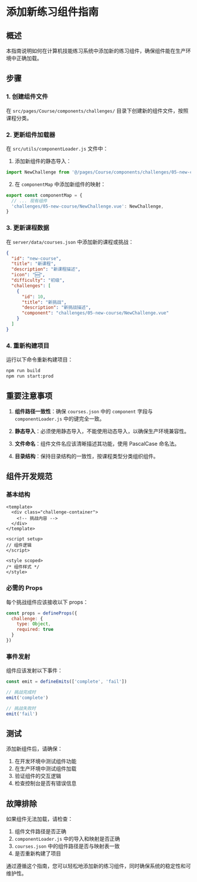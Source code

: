 # 添加新练习组件指南

## 概述

本指南说明如何在计算机技能练习系统中添加新的练习组件，确保组件能在生产环境中正确加载。

## 步骤

### 1. 创建组件文件

在 `src/pages/Course/components/challenges/` 目录下创建新的组件文件，按照课程分类。

### 2. 更新组件加载器

在 `src/utils/componentLoader.js` 文件中：

1. 添加新组件的静态导入：
```javascript
import NewChallenge from '@/pages/Course/components/challenges/05-new-course/NewChallenge.vue'
```

2. 在 `componentMap` 中添加新组件的映射：
```javascript
export const componentMap = {
  // ... 现有组件
  'challenges/05-new-course/NewChallenge.vue': NewChallenge,
}
```

### 3. 更新课程数据

在 `server/data/courses.json` 中添加新的课程或挑战：

```json
{
  "id": "new-course",
  "title": "新课程",
  "description": "新课程描述",
  "icon": "🆕",
  "difficulty": "初级",
  "challenges": [
    {
      "id": 10,
      "title": "新挑战",
      "description": "新挑战描述",
      "component": "challenges/05-new-course/NewChallenge.vue"
    }
  ]
}
```

### 4. 重新构建项目

运行以下命令重新构建项目：

```bash
npm run build
npm run start:prod
```

## 重要注意事项

1. **组件路径一致性**：确保 `courses.json` 中的 `component` 字段与 `componentLoader.js` 中的键完全一致。

2. **静态导入**：必须使用静态导入，不能使用动态导入，以确保生产环境兼容性。

3. **文件命名**：组件文件名应该清晰描述其功能，使用 PascalCase 命名法。

4. **目录结构**：保持目录结构的一致性，按课程类型分类组织组件。

## 组件开发规范

### 基本结构

```vue
<template>
  <div class="challenge-container">
    <!-- 挑战内容 -->
  </div>
</template>

<script setup>
// 组件逻辑
</script>

<style scoped>
/* 组件样式 */
</style>
```

### 必需的 Props

每个挑战组件应该接收以下 props：

```javascript
const props = defineProps({
  challenge: {
    type: Object,
    required: true
  }
})
```

### 事件发射

组件应该发射以下事件：

```javascript
const emit = defineEmits(['complete', 'fail'])

// 挑战完成时
emit('complete')

// 挑战失败时
emit('fail')
```

## 测试

添加新组件后，请确保：

1. 在开发环境中测试组件功能
2. 在生产环境中测试组件加载
3. 验证组件的交互逻辑
4. 检查控制台是否有错误信息

## 故障排除

如果组件无法加载，请检查：

1. 组件文件路径是否正确
2. `componentLoader.js` 中的导入和映射是否正确
3. `courses.json` 中的组件路径是否与映射表一致
4. 是否重新构建了项目

通过遵循这个指南，您可以轻松地添加新的练习组件，同时确保系统的稳定性和可维护性。